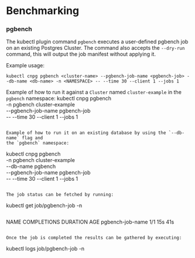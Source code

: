 # Benchmarking

### pgbench

The kubectl plugin command `pgbench` executes a user-defined pgbench job on an existing Postgres Cluster.
The command also accepts the `--dry-run` command, this will output the job manifest without applying it.

Example usage:
```
kubectl cnpg pgbench <cluster-name> --pgbench-job-name <pgbench-job> --db-name <db-name> -n <NAMESPACE> -- --time 30 --client 1 --jobs 1
```

Example of how to run it against a `Cluster` named `cluster-example` in the `pgbench` namespace:
kubectl cnpg pgbench \
   -n pgbench cluster-example \
   --pgbench-job-name pgbench-job \
   -- --time 30 --client 1 --jobs 1
```

Example of how to run it on an existing database by using the `--db-name` flag and
the `pgbench` namespace:
```
kubectl cnpg pgbench \
  -n pgbench cluster-example \
  --db-name pgbench \
  --pgbench-job-name pgbench-job \
  -- --time 30 --client 1 --jobs 1
```

The job status can be fetched by running:
```
kubectl get job/pgbench-job -n <namespace>
```
```
NAME               COMPLETIONS   DURATION   AGE
pgbench-job-name   1/1           15s        41s
```

Once the job is completed the results can be gathered by executing:

```
kubectl logs job/pgbench-job -n <namespace>
```

